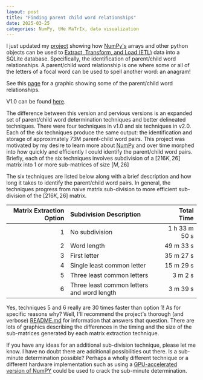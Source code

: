 ```yaml
---
layout: post
title: "Finding parent child word relationships"
date: 2025-03-25
categories: NumPy, tHe MaTrIx, data visualization
---
```


I just updated my [project](https://github.com/mike-babb/finding_anagrams) showing how [NumPy's](https://numpy.org/) arrays and other python objects can be used to [Extract, Transform, and Load (ETL)](https://en.wikipedia.org/wiki/Extract,_transform,_load) data into a SQLite database. Specifically, the identification of parent/child word relationships. A parent/child word relationship is one where some or all of the letters of a focal word can be used to spell another word: an anagram! 

See this [page](/media/finding_anagrams/word_grid.html) for a graphic showing some of the parent/child word relationships.

V1.0 can be found [here](https://mike-babb.github.io/blog/2022/02/24/finding-anagrams).

The difference between this version and pervious versions is an expanded set of parent/child word determination techniques and better delineated techniques. There were four techniques in v1.0 and six techniques in v2.0. Each of the six techniques produce the same output: the identification and storage of approximately 73M parent-child word pairs. This project was motivated by my desire to learn more about [NumPy](https://numpy.org/) and over time morphed into *how* quickly and efficiently I could identify the parent/child word pairs. Briefly, each of the six techniques involves subdivision of a $[216K, 26]$ matrix into $1$ or more sub-matrices of size $[M, 26]$

The six techniques are listed below along with a brief description and how long it takes to identify the parent/child word pairs. In general, the techniques progress from naive matrix sub-division to more efficient sub-division of the $[216K, 26]$ matrix.

| Matrix Extraction Option | Subdivision Description | Total Time |
| -----:|:-----|-----:|
| 1 | No subdivision  | 1 h 33 m 50 s |
| 2 | Word length | 49 m 33 s |
| 3 | First letter| 35 m 27 s |
| 4 | Single least common letter | 15 m 29 s |
| 5 | Three least common letters | 3 m 2 s |
| 6 | Three least common letters and word length |3 m 39 s |

Yes, techniques 5 and 6 really are 30 times faster than option 1! As for specific reasons why? Well, I'll recommend the project's thorough (and verbose) [README.md](https://github.com/mike-babb/finding_anagrams/blob/main/README.md) for information that answers that question. There are lots of graphics describing the differences in the timing and the size of the sub-matrices generated by each matrix extraction technique.

If you have any ideas for an additional sub-division technique, please let me know. I have no doubt there are additional possibilities out there. Is a sub-minute determination possible? Perhaps a wholly different technique or a different hardware implementation such as using a [GPU-accelerated version of NumPY](https://cupy.dev/) could be used to crack the sub-minute determination.









